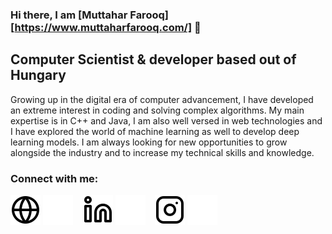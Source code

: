 ### Hi there, I am [Muttahar Farooq][https://www.muttaharfarooq.com/] 👋

## Computer Scientist & developer based out of Hungary

Growing up in the digital era of computer advancement, I have developed an extreme interest in
coding and solving complex algorithms. My main expertise is in C++ and Java, I am also well versed in web technologies and I have explored the world of machine learning as well to develop deep learning models. I am always looking for new opportunities to grow alongside the industry and to increase my technical skills and knowledge.

### Connect with me:

[![website](./img/globe-light.svg)](https://www.muttaharfarooq.com/)
[![website](./img/globe-dark.svg)](https://www.muttaharfarooq.com/)
&nbsp;&nbsp;
[![website](./img/linkedin-light.svg)](https://www.linkedin.com/in/muttahar-farooq-5816b31aa/)
[![website](./img/linkedin-dark.svg)](https://www.linkedin.com/in/muttahar-farooq-5816b31aa/)
&nbsp;&nbsp;
[![website](./img/instagram-light.svg)](https://www.instagram.com/muttahar.farooq/)
[![website](./img/instagram-dark.svg)](https://www.instagram.com/muttahar.farooq/)

<!--
**Muttahar-Farooq/Muttahar-Farooq** is a ✨ _special_ ✨ repository because its `README.md` (this file) appears on your GitHub profile.

Here are some ideas to get you started:

- 🔭 I’m currently working on ...
- 🌱 I’m currently learning ...
- 👯 I’m looking to collaborate on ...
- 🤔 I’m looking for help with ...
- 💬 Ask me about ...
- 📫 How to reach me: ...
- 😄 Pronouns: ...
- ⚡ Fun fact: ...
-->
